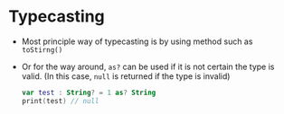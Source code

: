 # Typecasting

- Most principle way of typecasting is by using method such as `toStirng()`

- Or for the way around, `as?` can be used if it is not certain the type is valid.
  (In this case, `null` is returned if the type is invalid)

  ```kotlin
  var test : String? = 1 as? String
  print(test) // null
  ```

  


